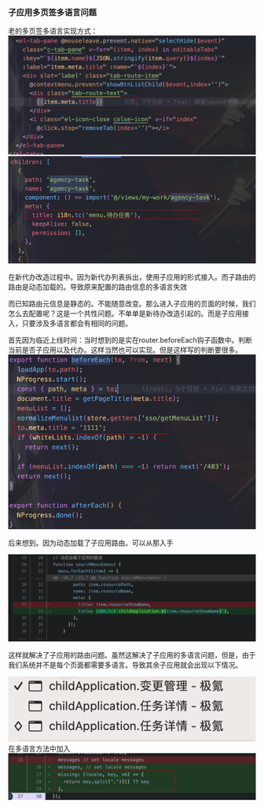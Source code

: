 ### 子应用多页签多语言问题

老的多页签多语言实现方式：
![](./../images/image.png)
![](./../images/image1.png)

在新代办改造过程中。因为新代办列表拆出，使用子应用的形式接入。而子路由的路由是动态加载的。导致原来配置的路由信息的多语言失效

而已知路由元信息是静态的。不能随意改变。那么进入子应用的页面的时候，我们怎么去配置呢？这是一个共性问题。不单单是新待办改造引起的。而是子应用接入，只要涉及多语言都会有相同的问题。

首先因为临近上线时间：当时想到的是实在router.beforeEach钩子函数中。判断当前是否子应用以及代办。这样当然也可以实现。但是这样写的判断要很多。
![](./../images/image2.png)

后来想到。因为动态加载了子应用路由。可以从那入手

![](./../images/image3.png)

这样就解决了子应用的路由问题。虽然这解决了子应用的多语言问题，但是，由于我们系统并不是每个页面都需要多语言。导致其余子应用就会出现以下情况。

![](./../images/image4.png)
在多语言方法中加入
![](./../images/image5.png)
